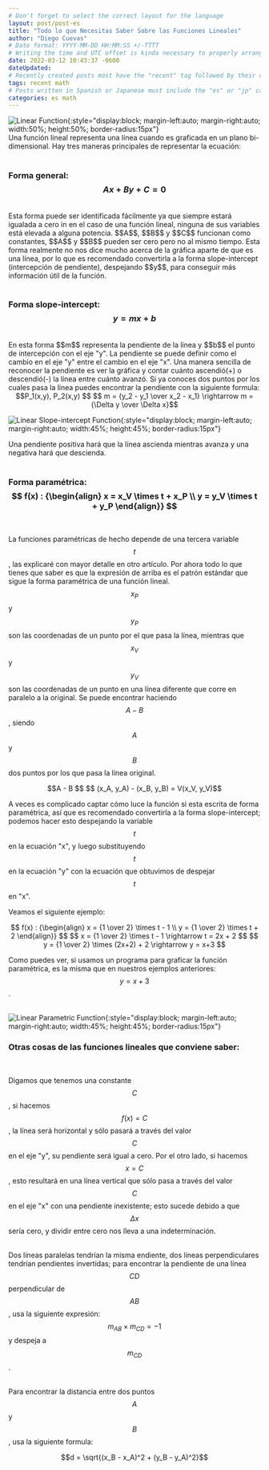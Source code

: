 ```yaml
---
# Don't forget to select the correct layout for the language
layout: post/post-es
title: "Todo lo que Necesitas Saber Sobre las Funciones Lineales"
author: "Diego Cuevas"
# Date format: YYYY-MM-DD HH:MM:SS +/-TTTT
# Writing the time and UTC offset is kinda necessary to properly arrange the posts in their respective indexes
date: 2022-03-12 10:43:37 -0600
dateUpdated:
# Recently created posts most have the "recent" tag followed by their category in the "tags" variable. Remove "recent" after a while
tags: recent math
# Posts written in Spanish or Japanese must include the "es" or "jp" category respectively AS THE FIRST one listed. Then write its normal category
categories: es math
---
```


![Linear Function](/assets/img/linear-func.png){:style="display:block; margin-left:auto; margin-right:auto; width:50%; height:50%; border-radius:15px"}
<br>
Una función lineal representa una línea cuando es graficada en un plano bi-dimensional. Hay tres maneras principales de representar la
ecuación:
<br/><br/>

### Forma general: $$ Ax + By + C = 0 $$
<br>
Esta forma puede ser identificada fácilmente ya que siempre estará igualada a cero in en el caso de una función lineal, ninguna de sus
variables está elevada a alguna potencia. $$A$$, $$B$$ y $$C$$ funcionan como constantes, $$A$$ y $$B$$ pueden ser cero pero no al mismo
tiempo. Esta forma realmente no nos dice mucho acerca de la gráfica aparte de que es una línea, por lo que es recomendado convertirla a la
forma slope-intercept (intercepción de pendiente), despejando $$y$$, para conseguir más información útil de la función.
<br/><br/>

### Forma slope-intercept: $$y = mx + b$$
<br>
En esta forma $$m$$ representa la pendiente de la línea y $$b$$ el punto de intercepción con el eje "y". La pendiente se puede definir como
el cambio en el eje "y" entre el cambio en el eje "x". Una manera sencilla de reconocer la pendiente es ver la gráfica y contar cuánto ascendió(+) o descendió(-) la línea entre cuánto avanzó. Si ya conoces dos puntos por los cuales pasa la línea puedes encontrar la pendiente
con la siguiente formula:

<div style="text-align: center">
  $$P_1(x,y), P_2(x,y) $$
  $$ m = {y_2 - y_1 \over x_2 - x_1} \rightarrow m = {\Delta y \over \Delta x}$$
</div>

![Linear Slope-intercept Function](/assets/img/linear-slope-func.png){:style="display:block; margin-left:auto; margin-right:auto; width:45%; height:45%; border-radius:15px"}
<br>

Una pendiente positiva hará que la línea ascienda mientras avanza y una negativa hará que descienda.
<br/><br/>

### Forma paramétrica: $$ f(x) : {\begin{align} x = x_V \times t + x_P \\ y = y_V \times t + y_P \end{align}} $$
<br>

La funciones paramétricas de hecho depende de una tercera variable $$t$$, las explicaré con mayor detalle en otro artículo. Por
ahora todo lo que tienes que saber es que la expresión de arriba es el patrón estándar que sigue la forma paramétrica de una función
lineal. $$x_P$$ y $$y_P$$ son las coordenadas de un punto por el que pasa la línea, mientras que $$x_V$$ y $$y_V$$ son las coordenadas
de un punto en una línea diferente que corre en paralelo a la original. Se puede encontrar haciendo $$A - B$$, siendo $$A$$ y $$B$$ dos
puntos por los que pasa la línea original.

<div style="text-align: center">
  $$A - B $$
  $$ (x_A, y_A) - (x_B, y_B) = V(x_V, y_V)$$
</div>

A veces es complicado captar cómo luce la función si esta escrita de forma paramétrica, así que es recomendado convertirla a la forma
slope-intercept; podemos hacer esto despejando la variable $$t$$ en la ecuación "x", y luego substituyendo $$t$$ en la ecuación "y" con
la ecuación que obtuvimos de despejar $$t$$ en "x".
<br>

Veamos el siguiente ejemplo:

<div style="text-align: center">
  $$ f(x) : {\begin{align} x = {1 \over 2} \times t - 1 \\ y = {1 \over 2} \times t + 2 \end{align}} $$
  $$ x = {1 \over 2} \times t - 1 \rightarrow t = 2x + 2 $$
  $$ y = {1 \over 2} \times (2x+2) + 2 \rightarrow y = x+3 $$
</div>

Como puedes ver, si usamos un programa para graficar la función paramétrica, es la misma que en nuestros ejemplos anteriores: $$ y = x + 3 $$.
<br><br>

![Linear Parametric Function](/assets/img/linear-param-func.png){:style="display:block; margin-left:auto; margin-right:auto; width:45%; height:45%; border-radius:15px"}
<br>

### Otras cosas de las funciones lineales que conviene saber:
<br>

Digamos que tenemos una constante $$C$$, si hacemos $$f(x) = C$$, la línea será horizontal y sólo pasará a través del valor $$C$$ en el eje
"y", su pendiente será igual a cero. Por el otro lado, si hacemos $$ x = C$$, esto resultará en una línea vertical que sólo pasa a través
del valor $$C$$ en el eje "x" con una pendiente inexistente; esto sucede debido a que $$\Delta x$$ sería cero, y dividir entre cero nos
lleva a una indeterminación.
<br><br>

Dos líneas paralelas tendrían la misma endiente, dos líneas perpendiculares tendrían pendientes invertidas; para encontrar la pendiente de
una línea $$CD$$ perpendicular de $$AB$$, usa la siguiente expresión: $$m_{AB} \times m_{CD} = -1 $$ y despeja a $$m_{CD}$$.
<br><br>

Para encontrar la distancia entre dos puntos $$A$$ y $$B$$, usa la siguiente formula:

<div style="text-align: center">
  $$d = \sqrt{(x_B - x_A)^2 + (y_B - y_A)^2}$$
</div>
